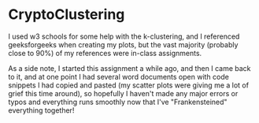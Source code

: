 # CryptoClustering

I used w3 schools for some help with the k-clustering, and I referenced geeksforgeeks when creating my plots, but the vast majority (probably close to 90%) of my references were in-class assignments.

As a side note, I started this assignment a while ago, and then I came back to it, and at one point I had several word documents open with code snippets I had copied and pasted (my scatter plots were giving me a lot of grief this time around), 
so hopefully I haven't made any major errors or typos and everything runs smoothly now that I've "Frankensteined" everything together!
